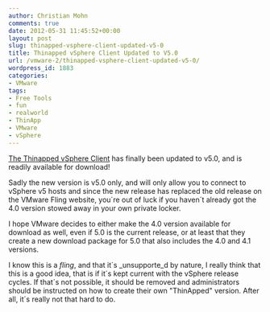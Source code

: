 ```yaml
---
author: Christian Mohn
comments: true
date: 2012-05-31 11:45:52+00:00
layout: post
slug: thinapped-vsphere-client-updated-v5-0
title: Thinapped vSphere Client Updated to V5.0
url: /vmware-2/thinapped-vsphere-client-updated-v5-0/
wordpress_id: 1883
categories:
- VMware
tags:
- Free Tools
- fun
- realworld
- ThinApp
- VMware
- vSphere
---
```


[The Thinapped vSphere Client](http://labs.vmware.com/flings/thinapp-vsphere) has finally been updated to v5.0, and is readily available for download!

Sadly the new version is v5.0 only, and will only allow you to connect to vSphere v5 hosts and since the new release has replaced the old release on the VMware Fling website, you´re out of luck if you haven´t already got the 4.0 version stowed away in your own private locker.

I hope VMware decides to either make the 4.0 version available for download as well, even if 5.0 is the current release, or at least that they create a new download package for 5.0 that also includes the 4.0 and 4.1 versions. 

I know this is a _fling_, and that it´s _unsupporte_d by nature, I really think that this is a good idea, that is if it´s kept current with the vSphere release cycles. If that´s not possible, it should be removed and administrators should be instructed on how to create their own "ThinApped" version. After all, it´s really not that hard to do.


